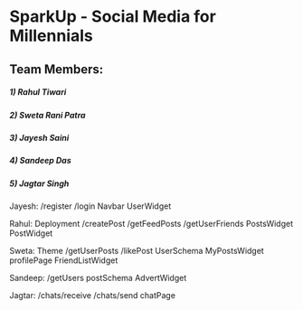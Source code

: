 # SparkUp -  Social Media for Millennials
## Team Members: 
##### 1) Rahul Tiwari
##### 2) Sweta Rani Patra
##### 3) Jayesh Saini
##### 4) Sandeep Das
##### 5) Jagtar Singh

Jayesh:
/register
/login
Navbar
UserWidget


Rahul:
Deployment
/createPost
/getFeedPosts
/getUserFriends
PostsWidget
PostWidget

Sweta:
Theme
/getUserPosts
/likePost
UserSchema
MyPostsWidget
profilePage
FriendListWidget


Sandeep:
/getUsers
postSchema
AdvertWidget


Jagtar:
/chats/receive
/chats/send
chatPage
